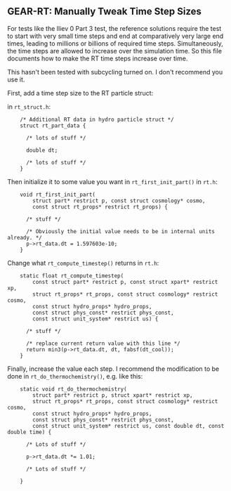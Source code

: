 GEAR-RT: Manually Tweak Time Step Sizes
----------------------------------------------------

For tests like the Iliev 0 Part 3 test, the reference solutions require the test
to start with very small time steps and end at comparatively very large end
times, leading to millions or billions of required time steps. Simultaneously,
the time steps are allowed to increase over the simulation time. So this file
documents how to make the RT time steps increase over time.

This hasn't been tested with subcycling turned on. I don't recommend you use it.


First, add a time step size to the RT particle struct:

in `rt_struct.h`:

```
    /* Additional RT data in hydro particle struct */
    struct rt_part_data {
        
      /* lots of stuff */

      double dt;

      /* lots of stuff */
    }
```


Then initialize it to some value you want in `rt_first_init_part()` in `rt.h`:


```
    void rt_first_init_part(
        struct part* restrict p, const struct cosmology* cosmo,
        const struct rt_props* restrict rt_props) {

      /* stuff */

      /* Obviously the initial value needs to be in internal units already. */
      p->rt_data.dt = 1.597603e-10;
    }
```


Change what `rt_compute_timestep()` returns in `rt.h`:


```
    static float rt_compute_timestep(
        const struct part* restrict p, const struct xpart* restrict xp,
        struct rt_props* rt_props, const struct cosmology* restrict cosmo,
        const struct hydro_props* hydro_props,
        const struct phys_const* restrict phys_const,
        const struct unit_system* restrict us) {

      /* stuff */

      /* replace current return value with this line */
      return min3(p->rt_data.dt, dt, fabsf(dt_cool));
    }
```


Finally, increase the value each step. I recommend the modification to be done
in `rt_do_thermochemistry()`, e.g. like this:


```
    static void rt_do_thermochemistry(
        struct part* restrict p, struct xpart* restrict xp,
        struct rt_props* rt_props, const struct cosmology* restrict cosmo,
        const struct hydro_props* hydro_props,
        const struct phys_const* restrict phys_const,
        const struct unit_system* restrict us, const double dt, const double time) {

      /* Lots of stuff */

      p->rt_data.dt *= 1.01;

      /* Lots of stuff */

    }
```
